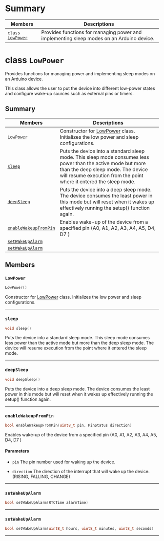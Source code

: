 # Summary

 Members                        | Descriptions                                
--------------------------------|---------------------------------------------
`class ` [`LowPower`](#class_low_power) | Provides functions for managing power and implementing sleep modes on an Arduino device.

# class `LowPower` <a id="class_low_power" class="anchor"></a>

Provides functions for managing power and implementing sleep modes on an Arduino device.

This class allows the user to put the device into different low-power states and configure wake-up sources such as external pins or timers.

## Summary

 Members                        | Descriptions                                
--------------------------------|---------------------------------------------
| [`LowPower`](#class_low_power_1a096a38a40767b27b681330a514fd4e48) | Constructor for [LowPower](#class_low_power) class. Initializes the low power and sleep configurations. |
| [`sleep`](#class_low_power_1a351563f87f8d1f118e9d77201fd59a55) | Puts the device into a standard sleep mode. This sleep mode consumes less power than the active mode but more than the deep sleep mode. The device will resume execution from the point where it entered the sleep mode. |
| [`deepSleep`](#class_low_power_1ada3410c10d04970e0898eb5f7f36ce55) | Puts the device into a deep sleep mode. The device consumes the least power in this mode but will reset when it wakes up effectively running the setup() function again. |
| [`enableWakeupFromPin`](#class_low_power_1a9ee83fbc2b670ac9490cd179b2e08138) | Enables wake-up of the device from a specified pin (A0, A1, A2, A3, A4, A5, D4, D7 )  |
| [`setWakeUpAlarm`](#class_low_power_1ad9ccfd5502d837138fde0e60e5dc70e6) |  |
| [`setWakeUpAlarm`](#class_low_power_1aeaa63e5a37b37ccb0379e9d2ade99941) |  |

## Members

### `LowPower` <a id="class_low_power_1a096a38a40767b27b681330a514fd4e48" class="anchor"></a>

```cpp
LowPower()
```

Constructor for [LowPower](#class_low_power) class. Initializes the low power and sleep configurations.
<hr />

### `sleep` <a id="class_low_power_1a351563f87f8d1f118e9d77201fd59a55" class="anchor"></a>

```cpp
void sleep()
```

Puts the device into a standard sleep mode. This sleep mode consumes less power than the active mode but more than the deep sleep mode. The device will resume execution from the point where it entered the sleep mode.
<hr />

### `deepSleep` <a id="class_low_power_1ada3410c10d04970e0898eb5f7f36ce55" class="anchor"></a>

```cpp
void deepSleep()
```

Puts the device into a deep sleep mode. The device consumes the least power in this mode but will reset when it wakes up effectively running the setup() function again.
<hr />

### `enableWakeupFromPin` <a id="class_low_power_1a9ee83fbc2b670ac9490cd179b2e08138" class="anchor"></a>

```cpp
bool enableWakeupFromPin(uint8_t pin, PinStatus direction)
```

Enables wake-up of the device from a specified pin (A0, A1, A2, A3, A4, A5, D4, D7 ) 
#### Parameters
* `pin` The pin number used for waking up the device. 

* `direction` The direction of the interrupt that will wake up the device. (RISING, FALLING, CHANGE)
<hr />

### `setWakeUpAlarm` <a id="class_low_power_1ad9ccfd5502d837138fde0e60e5dc70e6" class="anchor"></a>

```cpp
bool setWakeUpAlarm(RTCTime alarmTime)
```

<hr />

### `setWakeUpAlarm` <a id="class_low_power_1aeaa63e5a37b37ccb0379e9d2ade99941" class="anchor"></a>

```cpp
bool setWakeUpAlarm(uint8_t hours, uint8_t minutes, uint8_t seconds)
```

<hr />

